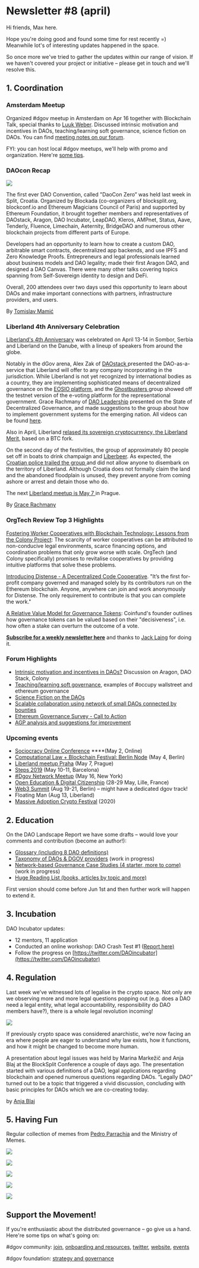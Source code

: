 # Newsletter \#8 \(april\)

Hi friends, Max here.

Hope you're doing good and found some time for rest recently =\) Meanwhile lot's of interesting updates happened in the space. 

So once more we've tried to gather the updates within our range of vision. If we haven't covered your project or initiative – please get in touch and we'll resolve this.

## 1. Coordination

### Amsterdam Meetup

Organized \#dgov meetup in Amsterdam on Apr 16 together with Blockchain Talk, special thanks to [Luuk Weber](https://twitter.com/Luukjweber). Discussed intrinsic motivation and incentives in DAOs, teaching/learning soft governance, science fiction on DAOs. You can find [meeting notes on our forum](https://forum.dgov.foundation/t/dgov-meetup-amsterdam-apr-17/38).

FYI: you can host local \#dgov meetups, we'll help with promo and organization. Here're [some tips](https://forum.dgov.foundation/t/host-local-meetups/42).

### DAOcon Recap

![](../.gitbook/assets/image%20%2848%29.png)

The first ever DAO Convention, called "DaoCon Zero” was held last week in Split, Croatia. Organized by Blockada \(co-organizers of blocksplit.org, blockconf.io and Ethereum Magicians Council of Paris\) and supported by Ethereum Foundation, it brought together members and representatives of DAOstack, Aragon, DAO Incubator, LeapDAO, Kleros, AMPnet, Status, Aave, Tenderly, Fluence, Limechain, Aeternity, BridgeDAO and numerous other blockchain projects from different parts of Europe.

Developers had an opportunity to learn how to create a custom DAO, arbitrable smart contracts, decentralized app backends, and use IPFS and Zero Knowledge Proofs. Entrepreneurs and legal professionals learned about business models and DAO legality; made their first Aragon DAO, and designed a DAO Canvas. There were many other talks covering topics spanning from Self-Sovereign identity to design and DeFi.

Overall, 200 attendees over two days used this opportunity to learn about DAOs and make important connections with partners, infrastructure providers, and users.

By [Tomislav Mamić](https://twitter.com/tomislavmamic)

### Liberland 4th Anniversary Celebration

[Liberland's 4th Anniversary](https://docs.google.com/document/d/1ee1UcdyjxQn4SsLC_LYTOc5eo6DzjzwZuChoBg5jEGs/edit) was celebrated on April 13-14 in Sombor, Serbia and Liberland on the Danube, with a lineup of speakers from around the globe.   
  
Notably in the dGov arena, Alex Zak of [DAOstack ](https://daostack.io/)presented the DAO-as-a-service that Liberland will offer to any company incorporating in the jurisdiction.  While Liberland is not yet recognized by international bodies as a country, they are implementing sophisticated means of decentralized governance on the [EOSIO platform](https://cryptodaily.co.uk/2019/04/liberland-initiates-decentralized-autonomous-government-with-eosio), and the [Ghostbusters ](https://github.com/HKEOS/Ghostbusters-Testnet)group showed off the testnet version of the e-voting platform for the representational government. Grace Rachmany of [DAO Leadership](http://www.daoleadership.com/) presented on the State of Decentralized Governance, and made suggestions to the group about how to implement government systems for the emerging nation. All videos can be found [here](https://bit.tube/yoshi).

Also in April, Liberland [relased its sovereign cryptocurrency, the Liberland Merit,](https://news.bitcoin.com/liberlands-merit-token-built-on-bitcoin-cash-captures-a-1m-market-cap/) based on a BTC fork. 

On the second day of the festivities, the group of approximately 80 people set off in boats to drink champaign and [Liberbeer](https://www.liberbeer.ll.land/en/about/). As expected, the [Croatian police trailed the group ](https://www.youtube.com/watch?v=knJB7S2_BHw&feature=youtu.be)and did not allow anyone to disembark on the territory of Liberland. Although Croatia does not formally claim the land and the abandoned floodplain is unused, they prevent anyone from coming ashore or arrest and detain those who do. 

The next [Liberland meetup is May 7 ](https://www.facebook.com/events/309070439740228/)in Prague. 

By [Grace Rachmany ](https://twitter.com/RebeccaRachmany)

### OrgTech Review Top 3 **Highlights**

[Fostering Worker Cooperatives with Blockchain Technology: Lessons from the Colony Project](https://papers.ssrn.com/sol3/papers.cfm?abstract_id=3356774): The scarcity of worker cooperatives can be attributed to non-conducive legal environments, scarce financing options, and coordination problems that only grow worse with scale. OrgTech \(and Colony specifically\) promises to revitalise cooperatives by providing intuitive platforms that solve these problems. 

[Introducing Distense - A Decentralized Code Cooperative](https://medium.com/@distenseorg/introducing-distense-a-decentralized-code-cooperative-260cf6211aef). "It’s the first for-profit company governed and managed solely by its contributors run on the Ethereum blockchain. Anyone, anywhere can join and work anonymously for Distense. The only requirement to contribute is that you can complete the work." 

[A Relative Value Model for Governance Tokens](https://github.com/coinfund/governance-model): Coinfund's founder outlines how governance tokens can be valued based on their "decisiveness", i.e. how often a stake can overturn the outcome of a vote. 

[**Subscribe for a weekly newsletter here**](https://orgtech.substack.com/) and thanks to [Jack Laing](https://twitter.com/JackALaing) for doing it.

### Forum Highlights

* [Intrinsic motivation and incentives in DAOs?](https://forum.dgov.foundation/t/is-funds-distribution-the-main-dao-use-case/39) Discussion on Aragon, DAO Stack, Colony
* [Teaching/learning soft governance](https://forum.dgov.foundation/t/teaching-learning-soft-governance/40), examples of \#occupy wallstreet and ethereum governance
* [Science Fiction on the DAOs ](https://forum.dgov.foundation/t/science-fiction-on-the-daos/41)
* [Scalable collaboration using network of small DAOs connected by bounties](https://daotalk.org/t/scalable-collaboration-using-network-of-small-daos-connected-by-bounties/497)
* [Ethereum Governance Survey - Call to Action](https://ethereum-magicians.org/t/ethereum-governance-survey-call-to-action/3137)
* [AGP analysis and suggestions for improvement](https://forum.aragon.org/t/agp-analysis-and-suggestions-for-improvement/854)

### Upcoming events

* [Sociocracy Online Conference](https://conference.sociocracyforall.org/) ****\(May 2, Online\)
* [Computational Law + Blockchain Festival: Berlin Node](https://www.eventbrite.com/e/computational-law-blockchain-festival-berlin-node-tickets-60922170853) \(May 4, Berlin\)
* [Liberland meetup Praha](https://www.facebook.com/events/309070439740228/) \(May 7, Prague\)
* [Steps 2019](https://www.blockchainforscience.com/2019/01/31/steps_barcelona/) \(May 10-11, Barcelona\)
* [\#Dgov Network Meetup](https://www.eventbrite.com/e/decentralized-governance-dgov-network-tickets-61151048432) \(May 16, New York\)
* [Open Education & Digital Citizenship](https://blockchaineducationfrance.fr/) \(28-29 May, Lille, France\)
* [Web3 Summit](https://web3summit.com/) \(Aug 19-21, Berlin\) – might have a dedicated dgov track!
* Floating Man \(Aug 13, Liberland\)
* [Massive Adoption Crypto Festival](https://www.massiveadoption.com/) \(2020\)

## 2. Education

On the DAO Landscape Report we have some drafts – would love your comments and contribution \(become an author!\):

* [Glossary \(including 8 DAO definitions\)](https://dao-landscape.gitbook.io/project/preliminary-research/glossary)
* [Taxonomy of DAOs & DGOV providers](https://dao-landscape.gitbook.io/project/preliminary-research/taxonomy) \(work in progress\)
* [Network-based Governance Case Studies \(4 starter, more to come\)](https://dao-landscape.gitbook.io/project/preliminary-research/layer-1-network-based-governance-case-studies) \(work in progress\)
* [Huge Reading List \(books, articles by topic and more\)](https://dao-landscape.gitbook.io/project/preliminary-research/reading-list)

First version should come before Jun 1st and then further work will happen to extend it.

## 3. Incubation

DAO Incubator updates:

* 12 mentors, 11 application
* Conducted an online workshop: DAO Crash Test \#1 \([Report here\)](https://forum.dgov.foundation/t/dao-crash-test-1-report/45)
* Follow the progress on [https://twitter.com/DAOincubator](https://twitter.com/DAOincubator)

## 4. Regulation

Last week we’ve witnessed lots of legalise in the crypto space. Not only are we observing more and more legal questions popping out \(e.g. does a DAO need a legal entity, what legal accountability, responsibility do DAO members have?\), there is a whole legal revolution incoming!  


![](https://lh6.googleusercontent.com/EYckAAJcbx3Wy7HRSgGeqvlZHkerU0r7l0aRfamGqjIU9nRr0o-F8aPH6vJhHfPa8unlQHgI-e1C-pbAxuEeI0TPta6P4-y4Ms9BmEFMf1NV_i-4NvAMC3tYhuUn8gYsGXbpPApR)

If previously crypto space was considered anarchistic, we’re now facing an era where people are eager to understand why law exists, how it functions, and how it might be changed to become more human.  


A presentation about legal issues was held by Marina Markežič and Anja Blaj at the BlockSplit Conference a couple of days ago. The presentation started with various definitions of a DAO, legal applications regarding blockchain and opened numerous questions regarding DAOs. “Legally DAO” turned out to be a topic that triggered a vivid discussion, concluding with basic principles for DAOs which we are co-creating today.

by [Anja Blaj](https://twitter.com/AnjaBlaj)

## 5. Having Fun

Regular collection of memes from [Pedro Parrachia](https://twitter.com/parrachia) and the Ministry of Memes.

![](../.gitbook/assets/image%20%2828%29.png)

![](../.gitbook/assets/image%20%2829%29.png)

![](../.gitbook/assets/image%20%2822%29.png)

![](../.gitbook/assets/image%20%2825%29.png)

![](../.gitbook/assets/image%20%2811%29.png)

## Support the Movement!   <a id="DgovCompilation#3October2018-Events"></a>

If you're enthusiastic about the distributed governance – go give us a hand. Here're some tips on what's going on:

\#dgov community: [join](https://dgov.foundation/#join), [onboarding and resources](../), [twitter](https://twitter.com/dgovearth), [website](http://dgov.foundation), [events](../dgov-industry-landscape.md)

\#dgov foundation: [strategy and governance](../foundation/roles.md)


